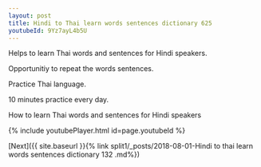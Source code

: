 ```yaml
---
layout: post
title: Hindi to Thai learn words sentences dictionary 625 
youtubeId: 9Yz7ayL4b5U
---
```

 
 
Helps to learn Thai words and sentences for Hindi speakers.

Opportunitiy to repeat the words sentences. 

Practice Thai language. 
 
10 minutes practice every day. 
 
How to learn Thai words and sentences for Hindi speakers 
 
{% include youtubePlayer.html id=page.youtubeId %}
 
 
[Next]({{ site.baseurl }}{% link  split1/_posts/2018-08-01-Hindi to thai learn words sentences dictionary 132 .md%})
 
